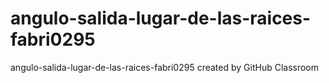 # angulo-salida-lugar-de-las-raices-fabri0295
angulo-salida-lugar-de-las-raices-fabri0295 created by GitHub Classroom
